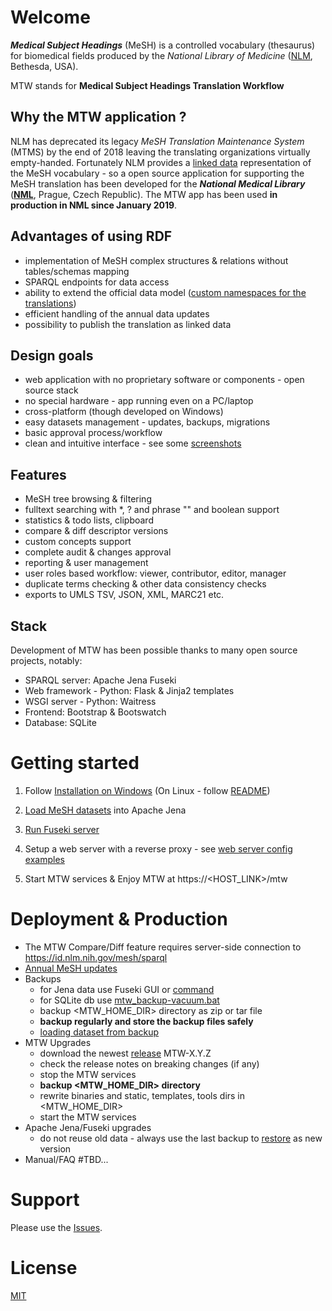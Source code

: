 # Welcome #

***Medical Subject Headings*** (MeSH) is a controlled vocabulary (thesaurus) for biomedical fields produced by the *National Library of Medicine* ([NLM](https://www.nlm.nih.gov/mesh/), Bethesda, USA). 

MTW stands for **Medical Subject Headings Translation Workflow**

## Why the MTW application ?

NLM has deprecated its legacy *MeSH Translation Maintenance System* (MTMS) by the end of 2018 leaving the translating organizations virtually empty-handed. Fortunately NLM provides a [linked data](https://id.nlm.nih.gov/mesh/) representation of the MeSH vocabulary - so a open source application for supporting the MeSH translation has been developed for the ***National Medical Library*** (**[NML](https://nlk.cz)**, Prague, Czech Republic). The MTW app has been used **in production in NML since January 2019**.

## Advantages of using RDF

* implementation of MeSH complex structures & relations without tables/schemas mapping
* SPARQL endpoints for data access
* ability to extend the official data model
([custom namespaces for the translations](https://github.com/filak/MTW-MeSH/wiki/RDF-MTW-Data-model)) 
* efficient handling of the annual data updates
* possibility to publish the translation as linked data

## Design goals

* web application with no proprietary software or components - open source stack
* no special hardware - app running even on a PC/laptop
* cross-platform (though developed on Windows)
* easy datasets management - updates, backups, migrations
* basic approval process/workflow
* clean and intuitive interface - see some [screenshots](https://github.com/filak/MTW-MeSH/wiki/ScreenShots)

## Features

* MeSH tree browsing & filtering
* fulltext searching with *, ? and phrase "" and boolean support
* statistics & todo lists, clipboard
* compare & diff descriptor versions
* custom concepts support
* complete audit & changes approval
* reporting & user management
* user roles based workflow: viewer, contributor, editor, manager
* duplicate terms checking & other data consistency checks
* exports to UMLS TSV, JSON, XML, MARC21 etc.

## Stack

Development of MTW has been possible thanks to many open source projects, notably:

* SPARQL server: Apache Jena Fuseki
* Web framework - Python: Flask & Jinja2 templates
* WSGI server - Python:   Waitress
* Frontend: Bootstrap & Bootswatch
* Database: SQLite

# Getting started

1. Follow [Installation on Windows](https://github.com/filak/MTW-MeSH/wiki/Installation-on-Windows) (On Linux - follow [README](https://github.com/filak/MTW-MeSH/blob/master/flask-app/README.md)) 

2. [Load MeSH datasets](https://github.com/filak/MTW-MeSH/wiki/Loading-MeSH-datasets) into Apache Jena

3. [Run Fuseki server](https://github.com/filak/MTW-MeSH/wiki/Running-Fuseki-server)

4. Setup a web server with a reverse proxy - see [web server config examples](https://github.com/filak/MTW-MeSH/wiki/Web-server-config)

5. Start MTW services & Enjoy MTW at https://<HOST_LINK>/mtw

# Deployment & Production

* The MTW Compare/Diff feature requires server-side connection to https://id.nlm.nih.gov/mesh/sparql
* [Annual MeSH updates](https://github.com/filak/MTW-MeSH/wiki/MeSH-Annual-Updates)
* Backups
    - for Jena data use Fuseki GUI or [command](https://jena.apache.org/documentation/fuseki2/fuseki-server-protocol.html)
    - for SQLite db use [mtw_backup-vacuum.bat](https://github.com/filak/MTW-MeSH/blob/master/flask-app/instance/db/mtw_backup-vacuum.bat)
    - backup <MTW_HOME_DIR> directory as zip or tar file
    - **backup regularly and store the backup files safely**
    - [loading dataset from backup](https://github.com/filak/MTW-MeSH/wiki/Loading-MeSH-datasets#loading-data-from-a-backup) 
* MTW Upgrades
    - download the newest [release](https://github.com/filak/MTW-MeSH/releases/latest) MTW-X.Y.Z
    - check the release notes on breaking changes (if any)
    - stop the MTW services 
    - **backup <MTW_HOME_DIR> directory** 
    - rewrite binaries and static, templates, tools dirs in <MTW_HOME_DIR> 
    - start the MTW services
* Apache Jena/Fuseki upgrades
    - do not reuse old data - always use the last backup to [restore](https://github.com/filak/MTW-MeSH/wiki/Loading-MeSH-datasets#loading-data-from-a-backup) as new version  
* Manual/FAQ \#TBD... 

# Support

Please use the [Issues](https://github.com/filak/MTW-MeSH/issues).

# License

[MIT](https://github.com/filak/MTW-MeSH/blob/master/LICENSE) 
